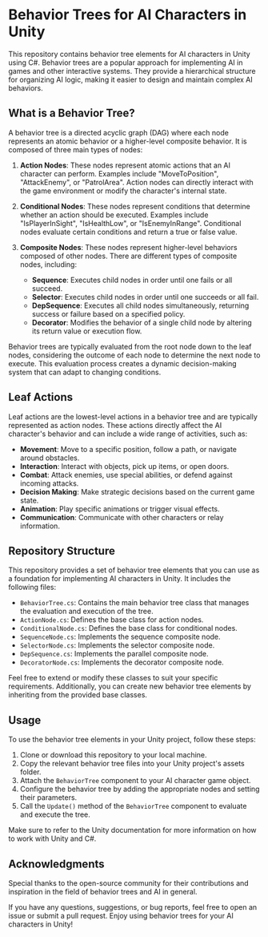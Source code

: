 # Behavior Trees for AI Characters in Unity

This repository contains behavior tree elements for AI characters in Unity using C#. Behavior trees are a popular approach for implementing AI in games and other interactive systems. They provide a hierarchical structure for organizing AI logic, making it easier to design and maintain complex AI behaviors.

## What is a Behavior Tree?

A behavior tree is a directed acyclic graph (DAG) where each node represents an atomic behavior or a higher-level composite behavior. It is composed of three main types of nodes:

1. **Action Nodes**: These nodes represent atomic actions that an AI character can perform. Examples include "MoveToPosition", "AttackEnemy", or "PatrolArea". Action nodes can directly interact with the game environment or modify the character's internal state.

2. **Conditional Nodes**: These nodes represent conditions that determine whether an action should be executed. Examples include "IsPlayerInSight", "IsHealthLow", or "IsEnemyInRange". Conditional nodes evaluate certain conditions and return a true or false value.

3. **Composite Nodes**: These nodes represent higher-level behaviors composed of other nodes. There are different types of composite nodes, including:

    - **Sequence**: Executes child nodes in order until one fails or all succeed.
    - **Selector**: Executes child nodes in order until one succeeds or all fail.
    - **DepSequence**: Executes all child nodes simultaneously, returning success or failure based on a specified policy.
    - **Decorator**: Modifies the behavior of a single child node by altering its return value or execution flow.

Behavior trees are typically evaluated from the root node down to the leaf nodes, considering the outcome of each node to determine the next node to execute. This evaluation process creates a dynamic decision-making system that can adapt to changing conditions.


## Leaf Actions

Leaf actions are the lowest-level actions in a behavior tree and are typically represented as action nodes. These actions directly affect the AI character's behavior and can include a wide range of activities, such as:

- **Movement**: Move to a specific position, follow a path, or navigate around obstacles.
- **Interaction**: Interact with objects, pick up items, or open doors.
- **Combat**: Attack enemies, use special abilities, or defend against incoming attacks.
- **Decision Making**: Make strategic decisions based on the current game state.
- **Animation**: Play specific animations or trigger visual effects.
- **Communication**: Communicate with other characters or relay information.

  
## Repository Structure

This repository provides a set of behavior tree elements that you can use as a foundation for implementing AI characters in Unity. It includes the following files:

- `BehaviorTree.cs`: Contains the main behavior tree class that manages the evaluation and execution of the tree.
- `ActionNode.cs`: Defines the base class for action nodes.
- `ConditionalNode.cs`: Defines the base class for conditional nodes.
- `SequenceNode.cs`: Implements the sequence composite node.
- `SelectorNode.cs`: Implements the selector composite node.
- `DepSequence.cs`: Implements the parallel composite node.
- `DecoratorNode.cs`: Implements the decorator composite node.

Feel free to extend or modify these classes to suit your specific requirements. Additionally, you can create new behavior tree elements by inheriting from the provided base classes.

## Usage

To use the behavior tree elements in your Unity project, follow these steps:

1. Clone or download this repository to your local machine.
2. Copy the relevant behavior tree files into your Unity project's assets folder.
3. Attach the `BehaviorTree` component to your AI character game object.
4. Configure the behavior tree by adding the appropriate nodes and setting their parameters.
5. Call the `Update()` method of the `BehaviorTree` component to evaluate and execute the tree.

Make sure to refer to the Unity documentation for more information on how to work with Unity and C#.



## Acknowledgments

Special thanks to the open-source community for their contributions and inspiration in the field of behavior trees and AI in general.

If you have any questions, suggestions, or bug reports, feel free to open an issue or submit a pull request. Enjoy using behavior trees for your AI characters in Unity!
